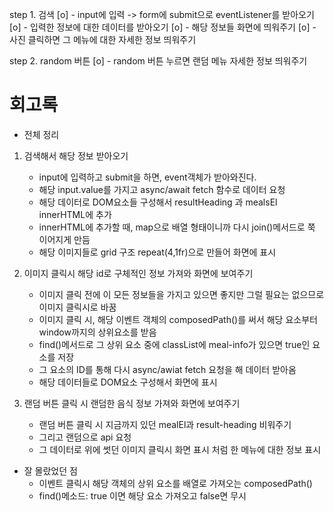 step 1. 검색
[o] - input에 입력 -> form에 submit으로 eventListener를 받아오기
[o] - 입력한 정보에 대한 데이터를 받아오기
[o] - 해당 정보들 화면에 띄워주기
[o] - 사진 클릭하면 그 메뉴에 대한 자세한 정보 띄워주기

step 2. random 버튼
[o] - random 버튼 누르면 랜덤 메뉴 자세한 정보 띄워주기

# 회고록

- 전체 정리

1. 검색해서 해당 정보 받아오기

   - input에 입력하고 submit을 하면, event객체가 받아와진다.
   - 해당 input.value를 가지고 async/await fetch 함수로 데이터 요청
   - 해당 데이터로 DOM요소들 구성해서 resultHeading 과 mealsEl innerHTML에 추가
   - innerHTML에 추가할 때, map으로 배열 형태이니까 다시 join()메서드로 쭉 이어지게 만듬
   - 해당 이미지들로 grid 구조 repeat(4,1fr)으로 만들어 화면에 표시

2. 이미지 클릭시 해당 id로 구체적인 정보 가져와 화면에 보여주기

   - 이미지 클릭 전에 이 모든 정보들을 가지고 있으면 좋지만 그럴 필요는 없으므로 이미지 클릭시로 바꿈
   - 이미지 클릭 시, 해당 이벤트 객체의 composedPath()를 써서 해당 요소부터 window까지의 상위요소를 받음
   - find()메서드로 그 상위 요소 중에 classList에 meal-info가 있으면 true인 요소를 저장
   - 그 요소의 ID를 통해 다시 async/awiat fetch 요청을 해 데이터 받아옴
   - 해당 데이터들로 DOM요소 구성해서 화면에 표시

3. 랜덤 버튼 클릭 시 랜덤한 음식 정보 가져와 화면에 보여주기

   - 랜덤 버튼 클릭 시 지금까지 있던 mealEl과 result-heading 비워주기
   - 그리고 랜덤으로 api 요청
   - 그 데이터로 위에 썻던 이미지 클릭시 화면 표시 처럼 한 메뉴에 대한 정보 표시

- 잘 몰랐었던 점
  - 이벤트 클릭시 해당 객체의 상위 요소를 배열로 가져오는 composedPath()
  - find()메소드: true 이면 해당 요소 가져오고 false면 무시
